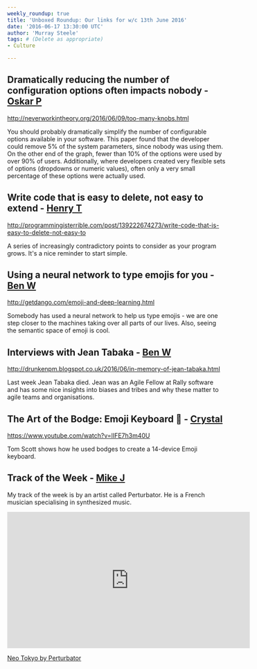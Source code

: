 ```yaml
---
weekly_roundup: true
title: 'Unboxed Roundup: Our links for w/c 13th June 2016'
date: '2016-06-17 13:30:00 UTC'
author: 'Murray Steele'
tags: # (Delete as appropriate)
- Culture

---
```


## Dramatically reducing the number of configuration options often impacts nobody - [Oskar P](/people)

http://neverworkintheory.org/2016/06/09/too-many-knobs.html

You should probably dramatically simplify the number of configurable options available in your software. This paper found that the developer could remove 5% of the system parameters, since nobody was using them. On the other end of the graph, fewer than 10% of the options were used by over 90% of users. Additionally, where developers created very flexible sets of options (dropdowns or numeric values), often only a very small percentage of these options were actually used.

## Write code that is easy to delete, not easy to extend - [Henry T](/people#henry-turner)

http://programmingisterrible.com/post/139222674273/write-code-that-is-easy-to-delete-not-easy-to

A series of increasingly contradictory points to consider as your program grows. It's a nice reminder to start simple.

## Using a neural network to type emojis for you - [Ben W](/people#ben-wong)

http://getdango.com/emoji-and-deep-learning.html

Somebody has used a neural network to help us type emojis - we are one step closer to the machines taking over all parts of our lives. Also, seeing the semantic space of emoji is cool.

## Interviews with Jean Tabaka - [Ben W](/people#ben-wong)

http://drunkenpm.blogspot.co.uk/2016/06/in-memory-of-jean-tabaka.html

Last week Jean Tabaka died. Jean was an Agile Fellow at Rally software and has some nice insights into biases and tribes and why these matter to agile teams and organisations.

## The Art of the Bodge: Emoji Keyboard 💯 - [Crystal](/people#chris-carter)

https://www.youtube.com/watch?v=lIFE7h3m40U

Tom Scott shows how he used bodges to create a 14-device Emoji keyboard.

## Track of the Week - [Mike J](https://twitter.com/occamin)

My track of the week is by an artist called Perturbator. He is a French musician specialising in synthesized music.

<iframe width="560" height="315" src="https://www.youtube.com/embed/HGzZ4SjFOLI" frameborder="0" allowfullscreen></iframe>

[Neo Tokyo by Perturbator](https://www.youtube.com/watch?v=HGzZ4SjFOLI)

